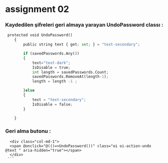 # assignment 02

### Kaydedilen şifreleri geri almaya yarayan UndoPassword classı : 

```python
 protected void UndoPassword()
    {
        public string text { get; set; } = "text-secondary";

        if (savedPasswords.Any())
        {
            text="text-dark";
            IsDisable = true;
            int length = savedPasswords.Count;
            savedPasswords.RemoveAt(length-1);
            length = length -1 ;

        }else
        {
            text = "text-secondary";
            IsDisable = false;
        }
           
    }
  ```  
  ### Geri alma butonu :
  
   ```  
     <div class="col-md-1">
     <span @onclick="@(()=>UndoPassword())" class="oi oi-action-undo  @text " aria-hidden="true"></span>
     </div>
    ```  
                        
    
   
     
    
